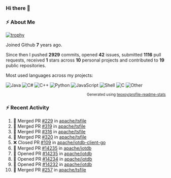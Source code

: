 ### Hi there 👋

### :zap: About Me

[![trophy](https://github-profile-trophy.vercel.app/?username=HTHou&theme=onedark)](https://github.com/ryo-ma/github-profile-trophy)
   
Joined Github **7** years ago.

Since then I pushed **2929** commits, opened **42** issues, submitted **1116** pull requests, received **1** stars across **10** personal projects and contributed to **19** public repositories.

Most used languages across my projects:

![Java](https://img.shields.io/static/v1?style=flat-square&label=%E2%A0%80&color=555&labelColor=%23b07219&message=Java%EF%B8%B189.6%25)
![C#](https://img.shields.io/static/v1?style=flat-square&label=%E2%A0%80&color=555&labelColor=%23178600&message=C%23%EF%B8%B13.9%25)
![C++](https://img.shields.io/static/v1?style=flat-square&label=%E2%A0%80&color=555&labelColor=%23f34b7d&message=C%2B%2B%EF%B8%B12.7%25)
![Python](https://img.shields.io/static/v1?style=flat-square&label=%E2%A0%80&color=555&labelColor=%233572A5&message=Python%EF%B8%B10.7%25)
![JavaScript](https://img.shields.io/static/v1?style=flat-square&label=%E2%A0%80&color=555&labelColor=%23f1e05a&message=JavaScript%EF%B8%B10.5%25)
![Shell](https://img.shields.io/static/v1?style=flat-square&label=%E2%A0%80&color=555&labelColor=%2389e051&message=Shell%EF%B8%B10.4%25)
![C](https://img.shields.io/static/v1?style=flat-square&label=%E2%A0%80&color=555&labelColor=%23555555&message=C%EF%B8%B10.4%25)
![Other](https://img.shields.io/static/v1?style=flat-square&label=%E2%A0%80&color=555&labelColor=%23ededed&message=Other%EF%B8%B11.4%25)

<p align="right"><sub>Generated using <a href="https://github.com/marketplace/actions/profile-readme-stats">teoxoy/profile-readme-stats</a></sub></p>


<!--![](https://github.com/HTHou/HTHou/blob/output/github-contribution-grid-snake.svg)-->

<!--![Haonan Hou's github stats](https://github-readme-stats.vercel.app/api?username=HTHou&count_private=true&show_icons=true&theme=onedark)-->

<!--![Haonan Hou's wakatime stats](https://github-readme-stats.vercel.app/api/wakatime?username=HTHou&layout=compact&theme=onedark)-->

<!--![Top Langs](https://github-readme-stats.vercel.app/api/top-langs/?username=HTHou&theme=onedark&layout=compact)-->

### :zap: Recent Activity
<!--START_SECTION:activity-->
1. 🎉 Merged PR [#229](https://github.com/apache/tsfile/pull/229) in [apache/tsfile](https://github.com/apache/tsfile)
2. 🎉 Merged PR [#319](https://github.com/apache/tsfile/pull/319) in [apache/tsfile](https://github.com/apache/tsfile)
3. 🎉 Merged PR [#316](https://github.com/apache/tsfile/pull/316) in [apache/tsfile](https://github.com/apache/tsfile)
4. 🎉 Merged PR [#320](https://github.com/apache/tsfile/pull/320) in [apache/tsfile](https://github.com/apache/tsfile)
5. ❌ Closed PR [#109](https://github.com/apache/iotdb-client-go/pull/109) in [apache/iotdb-client-go](https://github.com/apache/iotdb-client-go)
6. 🎉 Merged PR [#14235](https://github.com/apache/iotdb/pull/14235) in [apache/iotdb](https://github.com/apache/iotdb)
7. 💪 Opened PR [#14235](https://github.com/apache/iotdb/pull/14235) in [apache/iotdb](https://github.com/apache/iotdb)
8. 💪 Opened PR [#14234](https://github.com/apache/iotdb/pull/14234) in [apache/iotdb](https://github.com/apache/iotdb)
9. 💪 Opened PR [#14232](https://github.com/apache/iotdb/pull/14232) in [apache/iotdb](https://github.com/apache/iotdb)
10. 🎉 Merged PR [#257](https://github.com/apache/tsfile/pull/257) in [apache/tsfile](https://github.com/apache/tsfile)
<!--END_SECTION:activity-->

<!--
**HTHou/HTHou** is a ✨ _special_ ✨ repository because its `README.md` (this file) appears on your GitHub profile.

Here are some ideas to get you started:

- 🔭 I’m currently working on ...
- 🌱 I’m currently learning ...
- 👯 I’m looking to collaborate on ...
- 🤔 I’m looking for help with ...
- 💬 Ask me about ...
- 📫 How to reach me: ...
- 😄 Pronouns: ...
- ⚡ Fun fact: ...
-->
